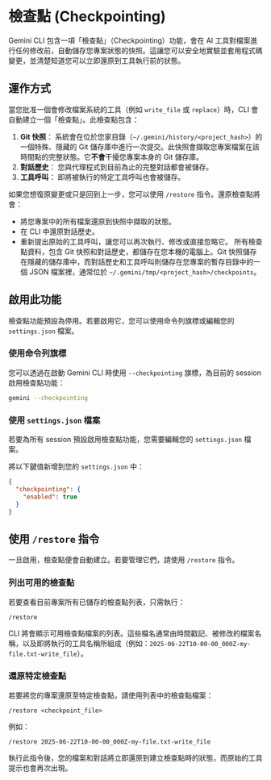 # 檢查點 (Checkpointing)

Gemini CLI 包含一項「檢查點」（Checkpointing）功能，會在 AI 工具對檔案進行任何修改前，自動儲存您專案狀態的快照。這讓您可以安全地實驗並套用程式碼變更，並清楚知道您可以立即還原到工具執行前的狀態。

## 運作方式

當您批准一個會修改檔案系統的工具（例如 `write_file` 或 `replace`）時，CLI 會自動建立一個「檢查點」。此檢查點包含：

1.  **Git 快照**： 系統會在位於您家目錄（`~/.gemini/history/<project_hash>`）的一個特殊、隱藏的 Git 儲存庫中進行一次提交。此快照會擷取您專案檔案在該時間點的完整狀態。它**不會**干擾您專案本身的 Git 儲存庫。
2.  **對話歷史**： 您與代理程式到目前為止的完整對話都會被儲存。
3.  **工具呼叫**： 即將被執行的特定工具呼叫也會被儲存。

如果您想復原變更或只是回到上一步，您可以使用 `/restore` 指令。還原檢查點將會：

- 將您專案中的所有檔案還原到快照中擷取的狀態。
- 在 CLI 中還原對話歷史。
- 重新提出原始的工具呼叫，讓您可以再次執行、修改或直接忽略它。
所有檢查點資料，包含 Git 快照和對話歷史，都儲存在您本機的電腦上。Git 快照儲存在隱藏的儲存庫中，而對話歷史和工具呼叫則儲存在您專案的暫存目錄中的一個 JSON 檔案裡，通常位於 `~/.gemini/tmp/<project_hash>/checkpoints`。

## 啟用此功能

檢查點功能預設為停用。若要啟用它，您可以使用命令列旗標或編輯您的 `settings.json` 檔案。

### 使用命令列旗標

您可以透過在啟動 Gemini CLI 時使用 `--checkpointing` 旗標，為目前的 session 啟用檢查點功能：

```bash
gemini --checkpointing
```

### 使用 `settings.json` 檔案

若要為所有 session 預設啟用檢查點功能，您需要編輯您的 `settings.json` 檔案。

將以下鍵值新增到您的 `settings.json` 中：

```json
{
  "checkpointing": {
    "enabled": true
  }
}
```

## 使用 `/restore` 指令

一旦啟用，檢查點便會自動建立。若要管理它們，請使用 `/restore` 指令。

### 列出可用的檢查點

若要查看目前專案所有已儲存的檢查點列表，只需執行：

```
/restore
```

CLI 將會顯示可用檢查點檔案的列表。這些檔名通常由時間戳記、被修改的檔案名稱，以及即將執行的工具名稱所組成（例如：`2025-06-22T10-00-00_000Z-my-file.txt-write_file`）。

### 還原特定檢查點

若要將您的專案還原至特定檢查點，請使用列表中的檢查點檔案：

```
/restore <checkpoint_file>
```

例如：

```
/restore 2025-06-22T10-00-00_000Z-my-file.txt-write_file
```

執行此指令後，您的檔案和對話將立即還原到建立檢查點時的狀態，而原始的工具提示也會再次出現。
